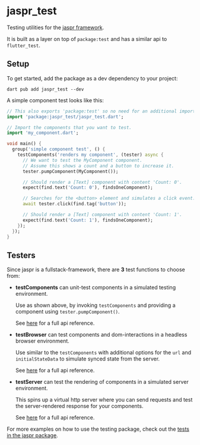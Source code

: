 # jaspr_test

Testing utilities for the [jaspr framework](https://pub.dev/packages/jaspr).

It is built as a layer on top of `package:test` and has a similar api to `flutter_test`.

## Setup

To get started, add the package as a dev dependency to your project:
```shell
dart pub add jaspr_test --dev
```

A simple component test looks like this:

```dart
// This also exports 'package:test' so no need for an additional import.
import 'package:jaspr_test/jaspr_test.dart';

// Import the components that you want to test.
import 'my_component.dart';

void main() {
  group('simple component test', () {
    testComponents('renders my component', (tester) async {
      // We want to test the MyComponent component.
      // Assume this shows a count and a button to increase it.
      tester.pumpComponent(MyComponent());

      // Should render a [Text] component with content 'Count: 0'.
      expect(find.text('Count: 0'), findsOneComponent);

      // Searches for the <button> element and simulates a click event.
      await tester.click(find.tag('button'));

      // Should render a [Text] component with content 'Count: 1'.
      expect(find.text('Count: 1'), findsOneComponent);
    });
  });
}
```

## Testers

Since jaspr is a fullstack-framework, there are **3** test functions to choose from:

- **testComponents** can unit-test components in a simulated testing environment.

  Use as shown above, by invoking `testComponents` and providing a component
  using `tester.pumpComponent()`.

  See [here](https://pub.dev/documentation/jaspr_test/latest/server_test/ComponentTester-class.html) for a full api reference.

- **testBrowser** can test components and dom-interactions in a headless browser environment.

  Use similar to the `testComponents` with additional options for the `url` and `initialStateData` to
  simulate synced state from the server.

  See [here](https://pub.dev/documentation/jaspr_test/latest/browser_test/BrowserTester-class.html) for a full api reference.

- **testServer** can test the rendering of components in a simulated server environment.

  This spins up a virtual http server where you can send requests and test the server-rendered response
  for your components.

  See [here](https://pub.dev/documentation/jaspr_test/latest/server_test/ServerTester-class.html) for a full api reference.


For more examples on how to use the testing package, check out the [tests in the jaspr package](https://github.com/schultek/jaspr/tree/main/packages/jaspr/test).
